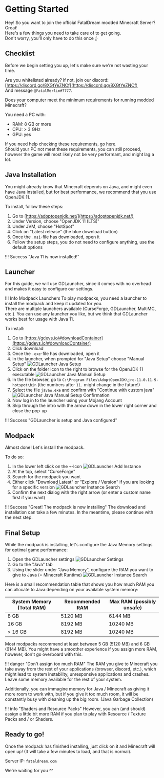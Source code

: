 # Getting Started

Hey! So you want to join the official FatalDream modded Minecraft Server? Great!  
Here's a few things you need to take care of to get going.  
Don't worry, you'll only have to do this once ;)

## Checklist

Before we begin setting you up, let's make sure we're not wasting your time.

Are you whitelisted already? If not, join our discord: [https://discord.gg/8XGtYeZNCf](https://discord.gg/8XGtYeZNCf)  
And message `@FatalMerlin#7777`.

Does your computer meet the minimum requirements for running modded Minecraft?

You need a PC with:

- RAM: 8 GB or more
- CPU: > 3 GHz
- GPU: yes

If you need help checking these requirements, [go here](requirements.md).  
Should your PC not meet these requirements, you can still proceed, however the game will most likely not be very performant, and might lag a lot.

## Java Installation

You might already know that Minecraft depends on Java, and might even have Java installed, but for best performance, we recommend that you use OpenJDK 11.

To install, follow these steps:

1. Go to [https://adoptopenjdk.net/](https://adoptopenjdk.net/)
2. Under Version, choose "OpenJDK 11 (LTS)"
3. Under JVM, choose "HotSpot"
4. Click on "Latest release" (the blue download button)
5. Once the `.msi`-file has downloaded, open it
6. Follow the setup steps, you do not need to configure anything, use the default options

!!! Success "Java 11 is now installed!"

## Launcher

For this guide, we will use GDLauncher, since it comes with no overhead and makes it easy to configure our settings.

!!! Info Modpack Launchers
    To play modpacks, you need a launcher to install the modpack and keep it updated for you.  
    There are multiple launchers available (CurseForge, GDLauncher, MultiMC, etc.).
    You can use any launcher you like, but we think that GDLauncher works best for usage with Java 11.

To install:

1. Go to [https://gdevs.io/#downloadContainer](https://gdevs.io/#downloadContainer)
2. Click download
3. Once the `.exe`-file has downloaded, open it
4. In the launcher, when prompted for "Java Setup" choose "Manual Setup" ![GDLauncher Java Setup](/assets/Minecraft/GDLauncher-Java-Setup.png)
5. Click on the folder icon to the right to browse for the OpenJDK 11 executable ![GDLauncher Java Manual Setup](/assets/Minecraft/GDLauncher-Java-Setup-Browse.png)
6. In the file browser, go to `C:\Program Files\AdoptOpenJDK\jre-11.0.11.9-hotspot\bin` (the numbers after `11.` might change in the future!)
7. Select the file `javaw.exe` and confirm with "Continue with custom java" ![GDLauncher Java Manual Setup Confirmation](/assets/Minecraft/GDLauncher-Java-Setup-Confirm.png)
8. Now log in to the launcher using your Mojang Account
9. Skip through the intro with the arrow down in the lower right corner and close the pop-up

!!! Success "GDLauncher is setup and Java configured"

## Modpack

Almost done!
Let's install the modpack.

To do so:

1. In the lower left click on the `+`-Icon ![GDLauncher Add Instance](/assets/Minecraft/GDLauncher-Instance-Add.png)
2. At the top, select "CurseForge"
3. Search for the modpack you want
4. Either click "Download Latest" or "Explore / Version" if you are looking for a specific version ![GDLauncher Instance Search](/assets/Minecraft/GDLauncher-Instance-Install.png)
5. Confirm the next dialog with the right arrow (or enter a custom name first if you want)

!!! Success "Great! The modpack is now installing"
    The download and installation can take a few minutes.
    In the meantime, please continue with the next step.

## Final Setup

While the modpack is installing, let's configure the Java Memory settings for optimal game performance:

1. Open the GDLauncher settings ![GDLauncher Settings](/assets/Minecraft/GDLauncher-Settings-Open.png)
2. Go to the "Java" tab
3. Using the slider under "Java Memory", configure the RAM you want to give to Java (= Minecraft Runtime) ![GDLauncher Instance Search](/assets/Minecraft/GDLauncher-Settings-Java.png)

Here is a small recommendation table that shows you how much RAM you can allocate to Java depending on your available system memory:

| System Memory (Total RAM) | Recommended RAM | Max RAM (possibly unsafe) |
| ------------------------- | --------------- | ---------------- |
| 8 GB                      | 5120 MB         | 6144 MB          |
| 16 GB                     | 8192 MB         | 10240 MB         |
| > 16 GB                   | 8192 MB         | 10240 MB         |


Most modpacks recommend at least between 5 GB (5120 MB) and 6 GB (6144 MB).
You might have a smoother experience if you assign more RAM, however, don't go overboard with this.

!!! danger "Don't assign too much RAM"
    The RAM you give to Minecraft you take away from the rest of your applications (browser, discord, etc.), which might lead to system instability, unresponsive applications and crashes.  
    Leave some memory available for the rest of your system.

Additionally, you can immagine memory for Java / Minecraft as giving it more room to work with, but if you give it too much room, it will be constantly busy with cleaning up the big room. (Java Garbage Collection)

!!! info "Shaders and Resource Packs"
    However, you can (and should) assign a little bit more RAM if you plan to play with Resource / Texture Packs and / or Shaders.

## Ready to go!

Once the modpack has finished installing, just click on it and Minecraft will open up! (It will take a few minutes to load, and that is normal).

Server IP: `fataldream.com`

We're waiting for you ^^

